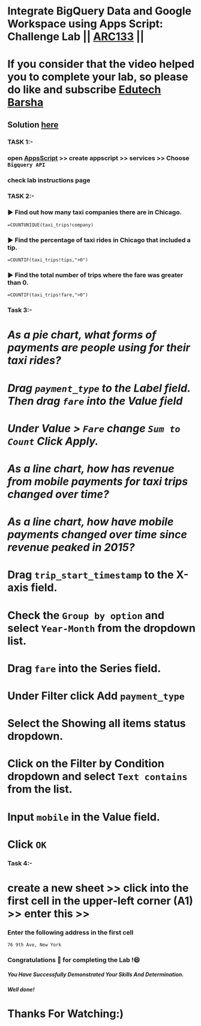 # Integrate BigQuery Data and Google Workspace using Apps Script: Challenge Lab || [ARC133](https://www.cloudskillsboost.google/games/5044/labs/32929) ||

# If you consider that the video helped you to complete your lab, so please do like and subscribe [Edutech Barsha](https://www.youtube.com/@edutechbarsha)
## Solution [here](https://youtu.be/8sa6PkizRfw)

### **TASK 1:-** 
### open [AppsScript](http://script.google.com/) >> create appscript >> services >> Choose `Bigquery API`
### check lab instructions page

### **TASK 2:-** 
### ▶️ Find out how many taxi companies there are in Chicago.
```
=COUNTUNIQUE(taxi_trips!company)
```

### ▶️ Find the percentage of taxi rides in Chicago that included a tip.
```
=COUNTIF(taxi_trips!tips,">0")
```

### ▶️ Find the total number of trips where the fare was greater than 0.
```
=COUNTIF(taxi_trips!fare,">0")
```

### **Task 3:-** 

# *As a pie chart, what forms of payments are people using for their taxi rides?*

# *Drag ```payment_type``` to the Label field. Then drag ```fare``` into the Value field*

# *Under Value > ```Fare``` change ```Sum to Count``` Click Apply.*

# *As a line chart, how has revenue from mobile payments for taxi trips changed over time?*

# *As a line chart, how have mobile payments changed over time since revenue peaked in 2015?*

# Drag ``` trip_start_timestamp ``` to the X-axis field.

# Check the ``` Group by option ``` and select ``` Year-Month ``` from the dropdown list.

# Drag ``` fare ``` into the Series field.

# Under Filter click Add  ```payment_type ```

# Select the Showing all items status dropdown.

# Click on the Filter by Condition dropdown and select ``` Text contains ``` from the list.

# Input ``` mobile ``` in the Value field.

# Click ``` OK ```

### **Task 4:-** 

# create a new sheet >> click into the first cell in the upper-left corner (A1) >> enter this >>

### Enter the following address in the first cell
```
76 9th Ave, New York
```

### Congratulations 🎉 for completing the Lab !😄

##### *You Have Successfully Demonstrated Your Skills And Determination.*

#### *Well done!*

# Thanks For Watching:)
